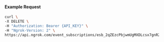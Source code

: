<!-- Code generated for API Clients. DO NOT EDIT. -->

#### Example Request

```bash
curl \
-X DELETE \
-H "Authorization: Bearer {API_KEY}" \
-H "Ngrok-Version: 2" \
https://api.ngrok.com/event_subscriptions/esb_2qZEzcPbjwmUgMXDLcsx7gnR2QD/sources/ip_policy_updated.v0
```
